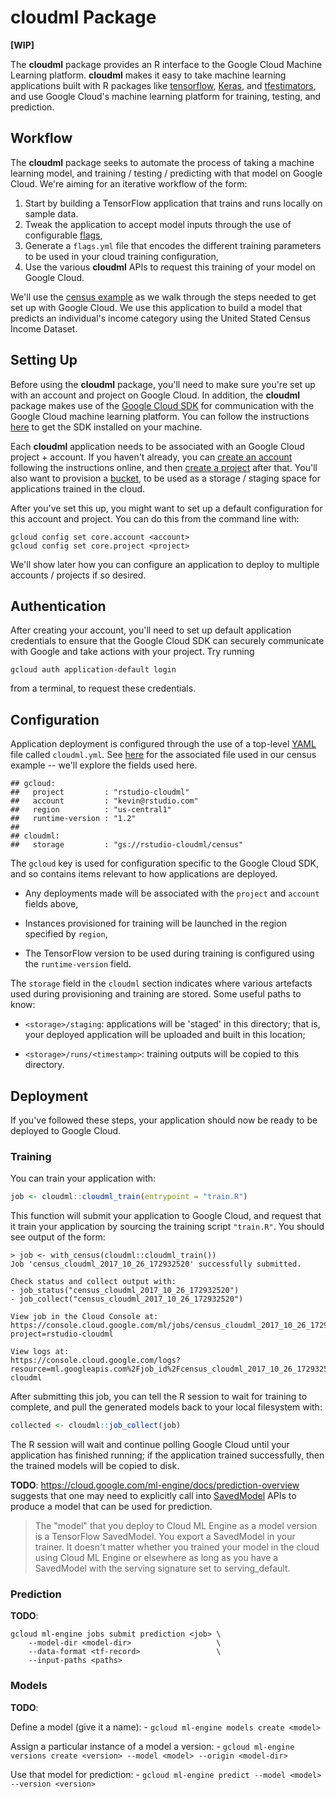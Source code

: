 cloudml Package
================

**\[WIP\]**

The **cloudml** package provides an R interface to the Google Cloud Machine Learning platform. **cloudml** makes it easy to take machine learning applications built with R packages like [tensorflow](https://tensorflow.rstudio.com/), [Keras](https://keras.rstudio.com/), and [tfestimators](https://tensorflow.rstudio.com/tfestimators/), and use Google Cloud's machine learning platform for training, testing, and prediction.

Workflow
--------

The **cloudml** package seeks to automate the process of taking a machine learning model, and training / testing / predicting with that model on Google Cloud. We're aiming for an iterative workflow of the form:

1.  Start by building a TensorFlow application that trains and runs locally on sample data.
2.  Tweak the application to accept model inputs through the use of configurable [flags](https://tensorflow.rstudio.com/tools/training_flags.html),
3.  Generate a `flags.yml` file that encodes the different training parameters to be used in your cloud training configuration,
4.  Use the various **cloudml** APIs to request this training of your model on Google Cloud.

We'll use the [census example](https://github.com/rstudio/cloudml/tree/master/examples/census) as we walk through the steps needed to get set up with Google Cloud. We use this application to build a model that predicts an individual's income category using the United Stated Census Income Dataset.

Setting Up
----------

Before using the **cloudml** package, you'll need to make sure you're set up with an account and project on Google Cloud. In addition, the **cloudml** package makes use of the [Google Cloud SDK](https://cloud.google.com/sdk/) for communication with the Google Cloud machine learning platform. You can follow the instructions [here](https://cloud.google.com/sdk/downloads) to get the SDK installed on your machine.

Each **cloudml** application needs to be associated with an Google Cloud project + account. If you haven't already, you can [create an account](https://console.cloud.google.com) following the instructions online, and then [create a project](https://cloud.google.com/resource-manager/docs/creating-managing-projects) after that. You'll also want to provision a [bucket](https://cloud.google.com/storage/docs/creating-buckets), to be used as a storage / staging space for applications trained in the cloud.

After you've set this up, you might want to set up a default configuration for this account and project. You can do this from the command line with:

    gcloud config set core.account <account>
    gcloud config set core.project <project>

We'll show later how you can configure an application to deploy to multiple accounts / projects if so desired.

Authentication
--------------

After creating your account, you'll need to set up default application credentials to ensure that the Google Cloud SDK can securely communicate with Google and take actions with your project. Try running

    gcloud auth application-default login

from a terminal, to request these credentials.

Configuration
-------------

Application deployment is configured through the use of a top-level [YAML](http://yaml.org/) file called `cloudml.yml`. See [here](https://github.com/rstudio/cloudml/blob/master/examples/census/cloudml.yml) for the associated file used in our census example -- we'll explore the fields used here.

    ## gcloud:
    ##   project         : "rstudio-cloudml"
    ##   account         : "kevin@rstudio.com"
    ##   region          : "us-central1"
    ##   runtime-version : "1.2"
    ## 
    ## cloudml:
    ##   storage         : "gs://rstudio-cloudml/census"

The `gcloud` key is used for configuration specific to the Google Cloud SDK, and so contains items relevant to how applications are deployed.

-   Any deployments made will be associated with the `project` and `account` fields above,

-   Instances provisioned for training will be launched in the region specified by `region`,

-   The TensorFlow version to be used during training is configured using the `runtime-version` field.

The `storage` field in the `cloudml` section indicates where various artefacts used during provisioning and training are stored. Some useful paths to know:

-   `<storage>/staging`: applications will be 'staged' in this directory; that is, your deployed application will be uploaded and built in this location;

-   `<storage>/runs/<timestamp>`: training outputs will be copied to this directory.

Deployment
----------

If you've followed these steps, your application should now be ready to be deployed to Google Cloud.

### Training

You can train your application with:

``` r
job <- cloudml::cloudml_train(entrypoint = "train.R")
```

This function will submit your application to Google Cloud, and request that it train your application by sourcing the training script `"train.R"`. You should see output of the form:

    > job <- with_census(cloudml::cloudml_train())
    Job 'census_cloudml_2017_10_26_172932520' successfully submitted.

    Check status and collect output with:
    - job_status("census_cloudml_2017_10_26_172932520")
    - job_collect("census_cloudml_2017_10_26_172932520")

    View job in the Cloud Console at:
    https://console.cloud.google.com/ml/jobs/census_cloudml_2017_10_26_172932520?project=rstudio-cloudml

    View logs at:
    https://console.cloud.google.com/logs?resource=ml.googleapis.com%2Fjob_id%2Fcensus_cloudml_2017_10_26_172932520&project=rstudio-cloudml

After submitting this job, you can tell the R session to wait for training to complete, and pull the generated models back to your local filesystem with:

``` r
collected <- cloudml::job_collect(job)
```

The R session will wait and continue polling Google Cloud until your application has finished running; if the application trained successfully, then the trained models will be copied to disk.

**TODO**: <https://cloud.google.com/ml-engine/docs/prediction-overview> suggests that one may need to explicitly call into [SavedModel](https://www.tensorflow.org/api_docs/python/tf/saved_model) APIs to produce a model that can be used for prediction.

> The "model" that you deploy to Cloud ML Engine as a model version is a TensorFlow SavedModel. You export a SavedModel in your trainer. It doesn't matter whether you trained your model in the cloud using Cloud ML Engine or elsewhere as long as you have a SavedModel with the serving signature set to serving\_default.

### Prediction

**TODO**:

    gcloud ml-engine jobs submit prediction <job> \
        --model-dir <model-dir>                   \
        --data-format <tf-record>                 \
        --input-paths <paths>

### Models

**TODO**:

Define a model (give it a name): - `gcloud ml-engine models create <model>`

Assign a particular instance of a model a version: - `gcloud ml-engine versions create <version> --model <model> --origin <model-dir>`

Use that model for prediction: - `gcloud ml-engine predict --model <model> --version <version>`
